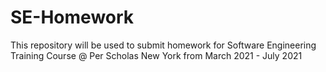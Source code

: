 # SE-Homework

This repository will be used to submit homework for Software Engineering Training Course @ Per Scholas New York from March 2021 - July 2021
